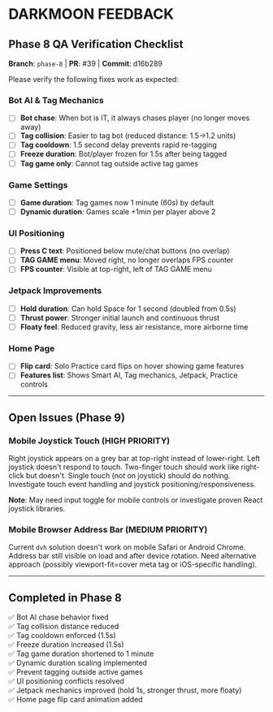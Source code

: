 # DARKMOON FEEDBACK

## Phase 8 QA Verification Checklist

**Branch**: `phase-8` | **PR**: #39 | **Commit**: d16b289

Please verify the following fixes work as expected:

### Bot AI & Tag Mechanics

- [ ] **Bot chase**: When bot is IT, it always chases player (no longer moves away)
- [ ] **Tag collision**: Easier to tag bot (reduced distance: 1.5→1.2 units)
- [ ] **Tag cooldown**: 1.5 second delay prevents rapid re-tagging
- [ ] **Freeze duration**: Bot/player frozen for 1.5s after being tagged
- [ ] **Tag game only**: Cannot tag outside active tag games

### Game Settings

- [ ] **Game duration**: Tag games now 1 minute (60s) by default
- [ ] **Dynamic duration**: Games scale +1min per player above 2

### UI Positioning

- [ ] **Press C text**: Positioned below mute/chat buttons (no overlap)
- [ ] **TAG GAME menu**: Moved right, no longer overlaps FPS counter
- [ ] **FPS counter**: Visible at top-right, left of TAG GAME menu

### Jetpack Improvements

- [ ] **Hold duration**: Can hold Space for 1 second (doubled from 0.5s)
- [ ] **Thrust power**: Stronger initial launch and continuous thrust
- [ ] **Floaty feel**: Reduced gravity, less air resistance, more airborne time

### Home Page

- [ ] **Flip card**: Solo Practice card flips on hover showing game features
- [ ] **Features list**: Shows Smart AI, Tag mechanics, Jetpack, Practice controls

---

## Open Issues (Phase 9)

### Mobile Joystick Touch (HIGH PRIORITY)

Right joystick appears on a grey bar at top-right instead of lower-right. Left joystick doesn't respond to touch. Two-finger touch should work like right-click but doesn't. Single touch (not on joystick) should do nothing. Investigate touch event handling and joystick positioning/responsiveness.

**Note**: May need input toggle for mobile controls or investigate proven React joystick libraries.

### Mobile Browser Address Bar (MEDIUM PRIORITY)

Current `dvh` solution doesn't work on mobile Safari or Android Chrome. Address bar still visible on load and after device rotation. Need alternative approach (possibly viewport-fit=cover meta tag or iOS-specific handling).

---

## Completed in Phase 8

✅ Bot AI chase behavior fixed  
✅ Tag collision distance reduced  
✅ Tag cooldown enforced (1.5s)  
✅ Freeze duration increased (1.5s)  
✅ Tag game duration shortened to 1 minute  
✅ Dynamic duration scaling implemented  
✅ Prevent tagging outside active games  
✅ UI positioning conflicts resolved  
✅ Jetpack mechanics improved (hold 1s, stronger thrust, more floaty)  
✅ Home page flip card animation added
